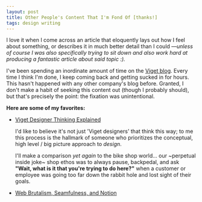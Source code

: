 ```yaml
---
layout: post
title: Other People's Content That I'm Fond Of [thanks!]
tags: design writing
---
```


I love it when I come across an article that eloquently lays out how I feel about something, or describes it in much better detail than I could —_unless of course I was also specifically trying to sit down and also work hard at producing a fantastic article about said topic :)._

I've been spending an inordinate amount of time on the [Viget blog](https://www.viget.com/articles/). Every time I think I'm done, I keep coming back and getting sucked in for hours. This hasn't happened with any other company's blog before. Granted, I don't make a habit of seeking this content out (though I probably should), but that's precisely the point: the fixation was unintentional.

**Here are some of my favorites:**
- [Viget Designer Thinking Explained](https://www.viget.com/articles/designers-surprising-behavior-explained/)

  I'd like to believe it's not just 'Viget designers' that think this way; to me this process is the hallmark of someone who prioritizes the conceptual, high level / big picture approach to _design_.

  I'll make a comparison _yet again_ to the bike shop world... our ~perpetual inside joke~ shop ethos was to always pause, backpedal, and ask **"Wait, what is it that you're trying to do here?"** when a customer or employee was going too far down the rabbit hole and lost sight of their goals.

- [Web Brutalism, Seamfulness, and Notion](https://www.viget.com/articles/web-brutalism-seamfulness-and-notion/)
